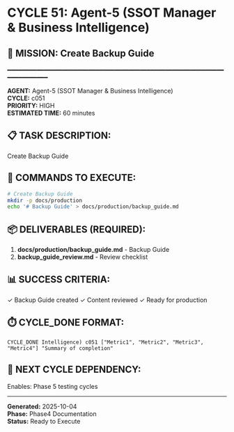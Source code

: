 # CYCLE 51: Agent-5 (SSOT Manager & Business Intelligence)

## 🎯 MISSION: Create Backup Guide
━━━━━━━━━━━━━━━━━━━━━━━━━━━━━━━━━━━━━━━━━━━━━━━━━━━━━━━━━━━━━━━━━━━━━━

**AGENT:** Agent-5 (SSOT Manager & Business Intelligence)  
**CYCLE:** c051  
**PRIORITY:** HIGH  
**ESTIMATED TIME:** 60 minutes  


## 📋 TASK DESCRIPTION:
Create Backup Guide

## 🔧 COMMANDS TO EXECUTE:
```bash
# Create Backup Guide
mkdir -p docs/production
echo '# Backup Guide' > docs/production/backup_guide.md
```

## 📦 DELIVERABLES (REQUIRED):
1. **docs/production/backup_guide.md** - Backup Guide
2. **backup_guide_review.md** - Review checklist

## 📊 SUCCESS CRITERIA:
✓ Backup Guide created
✓ Content reviewed
✓ Ready for production

## ⏱️ CYCLE_DONE FORMAT:
```
CYCLE_DONE Intelligence) c051 ["Metric1", "Metric2", "Metric3", "Metric4"] "Summary of completion"
```

## 📝 NEXT CYCLE DEPENDENCY:
Enables: Phase 5 testing cycles

---

**Generated:** 2025-10-04  
**Phase:** Phase4 Documentation  
**Status:** Ready to Execute
